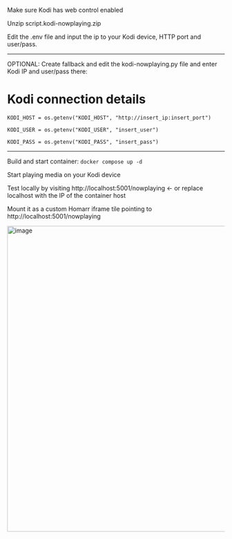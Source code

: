 Make sure Kodi has web control enabled

Unzip script.kodi-nowplaying.zip 

Edit the .env file and input the ip to your Kodi device, HTTP port and user/pass.

_________________________
OPTIONAL: Create fallback and edit the kodi-nowplaying.py file and enter Kodi IP and user/pass there:
# Kodi connection details
```
KODI_HOST = os.getenv("KODI_HOST", "http://insert_ip:insert_port")

KODI_USER = os.getenv("KODI_USER", "insert_user")

KODI_PASS = os.getenv("KODI_PASS", "insert_pass")
```
_________________________

Build and start container:
```docker compose up -d```

Start playing media on your Kodi device

Test locally by visiting http://localhost:5001/nowplaying <- or replace localhost with the IP of the container host

Mount it as a custom Homarr iframe tile pointing to http://localhost:5001/nowplaying 


<img width="1277" height="707" alt="image" src="https://github.com/user-attachments/assets/5c01b5b1-9077-42f8-9017-07d235210719" />









